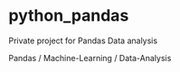 # python_pandas
Private project for Pandas Data analysis

Pandas / Machine-Learning / Data-Analysis
